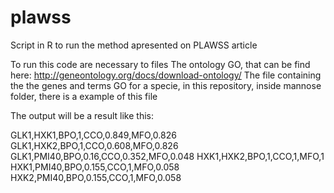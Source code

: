 # plawss
Script in R to run the method apresented on PLAWSS article

To run this code are necessary to files
The ontology GO, that can be find here: http://geneontology.org/docs/download-ontology/
The file containing the the genes and terms GO for a specie, in this repository, inside mannose folder, there is a example of this file

The output will be a result like this:

GLK1,HXK1,BPO,1,CCO,0.849,MFO,0.826
GLK1,HXK2,BPO,1,CCO,0.608,MFO,0.826
GLK1,PMI40,BPO,0.16,CCO,0.352,MFO,0.048
HXK1,HXK2,BPO,1,CCO,1,MFO,1
HXK1,PMI40,BPO,0.155,CCO,1,MFO,0.058
HXK2,PMI40,BPO,0.155,CCO,1,MFO,0.058
